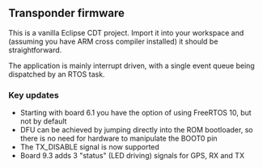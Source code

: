 ## Transponder firmware

This is a vanilla Eclipse CDT project. Import it into your workspace and (assuming you have ARM cross compiler installed) it should be straightforward.

The application is mainly interrupt driven, with a single event queue being dispatched by an RTOS task. 

### Key updates

 - Starting with board 6.1 you have the option of using FreeRTOS 10, but not by default
 - DFU can be achieved by jumping directly into the ROM bootloader, so there is no need for hardware to manipulate the BOOT0 pin
 - The TX_DISABLE signal is now supported
 - Board 9.3 adds 3 "status" (LED driving) signals for GPS, RX and TX
 
